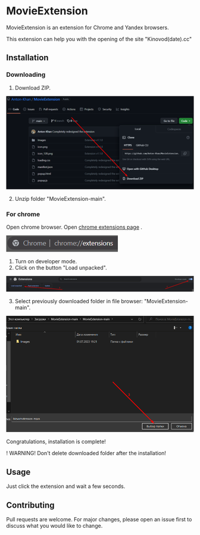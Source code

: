# MovieExtension

MovieExtension is an extension for Chrome and Yandex browsers.

This extension can help you with the opening of the site "Kinovod(date).cc"

## Installation

### Downloading

1) Download ZIP.

![alt text](https://github.com/Anton-Khan/MovieExtensionImages/blob/main/Extension_d1.png)

2) Unzip folder "MovieExtension-main".

### For chrome 
Open chrome browser. Open [chrome extensions page](chrome://extensions/) .

![alt text](https://github.com/Anton-Khan/MovieExtensionImages/blob/main/Extension1.png)


1) Turn on developer mode.
2) Сlick on the button "Load unpacked".

![alt text](https://github.com/Anton-Khan/MovieExtensionImages/blob/main/Extension2.png)



3) Select previously downloaded folder in file browser: "MovieExtension-main".

![alt text](https://github.com/Anton-Khan/MovieExtensionImages/blob/main/Extension3.png)


Сongratulations, installation is complete!

! WARNING! Don't delete downloaded folder after the installation! 


## Usage

Just click the extension and wait a few seconds.   

## Contributing

Pull requests are welcome. For major changes, please open an issue first
to discuss what you would like to change.
